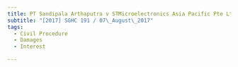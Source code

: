 ```yaml
---
title: PT Sandipala Arthaputra v STMicroelectronics Asia Pacific Pte Ltd and others 
subtitle: "[2017] SGHC 191 / 07\_August\_2017"
tags:
  - Civil Procedure
  - Damages
  - Interest

---
```


